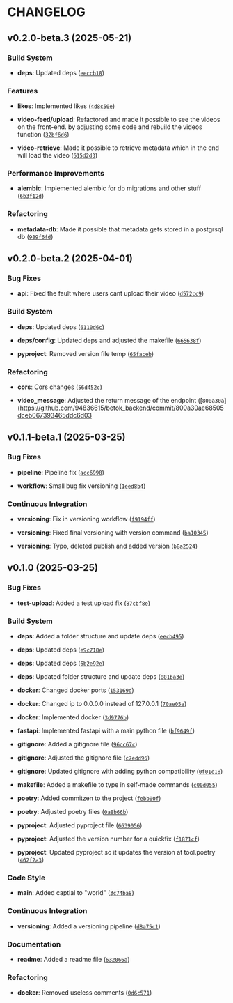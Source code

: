 # CHANGELOG

## v0.2.0-beta.3 (2025-05-21)

### Build System

- **deps**: Updated deps
  ([`eeccb18`](https://github.com/94836615/betok_backend/commit/eeccb18f18a598fb68c989be214c95b51cf75e2d))

### Features

- **likes**: Implemented likes
  ([`4d8c50e`](https://github.com/94836615/betok_backend/commit/4d8c50e5e3b96829ac1f0e7cf99a4f649ad084fb))

- **video-feed/upload**: Refactored and made it possible to see the videos on the front-end. by
  adjusting some code and rebuild the videos function
  ([`32bf6d6`](https://github.com/94836615/betok_backend/commit/32bf6d6f7dba6d2ed117adda4111d18271e55e4d))

- **video-retrieve**: Made it possible to retrieve metadata which in the end will load the video
  ([`615d2d3`](https://github.com/94836615/betok_backend/commit/615d2d36cdd4532d06889737dd009c4d7ae23be9))

### Performance Improvements

- **alembic**: Implemented alembic for db migrations and other stuff
  ([`6b3f12d`](https://github.com/94836615/betok_backend/commit/6b3f12dfc3a019d6ac4c5e2fcbdaec342b164e4d))

### Refactoring

- **metadata-db**: Made it possible that metadata gets stored in a postgrsql db
  ([`989f6fd`](https://github.com/94836615/betok_backend/commit/989f6fda5944aa99c833526fb21ffa35080a99a2))


## v0.2.0-beta.2 (2025-04-01)

### Bug Fixes

- **api**: Fixed the fault where users cant upload their video
  ([`d572cc9`](https://github.com/94836615/betok_backend/commit/d572cc92eeba4244cf0f72d479cee6fffd0137bf))

### Build System

- **deps**: Updated deps
  ([`6110d6c`](https://github.com/94836615/betok_backend/commit/6110d6cc4334d9d5942997fd085fe791e2453e31))

- **deps/config**: Updated deps and adjusted the makefile
  ([`665638f`](https://github.com/94836615/betok_backend/commit/665638fd1ad82c857f9e4b737831f31c3a2feccb))

- **pyproject**: Removed version file temp
  ([`65faceb`](https://github.com/94836615/betok_backend/commit/65faceb110061a85a7be8ab285472a6ca92aa660))

### Refactoring

- **cors**: Cors changes
  ([`56d452c`](https://github.com/94836615/betok_backend/commit/56d452c9294b512c09b432e8ce8cfd1d4c3b9545))

- **video_message**: Adjusted the return message of the endpoint
  ([`800a30a`](https://github.com/94836615/betok_backend/commit/800a30ae68505dceb067393465ddc6d03

## v0.1.1-beta.1 (2025-03-25)

### Bug Fixes

- **pipeline**: Pipeline fix
  ([`acc6998`](https://github.com/94836615/betok_backend/commit/acc6998e904708c80d81affbe87608ab8e649ccf))

- **workflow**: Small bug fix versioning
  ([`1eed8b4`](https://github.com/94836615/betok_backend/commit/1eed8b47879c51c00ab074f4ddd2a3532162dcc9))

### Continuous Integration

- **versioning**: Fix in versioning workflow
  ([`f9194ff`](https://github.com/94836615/betok_backend/commit/f9194ff465f47566ea94eeb83768fd225fa165d1))

- **versioning**: Fixed final versioning with version command
  ([`ba10345`](https://github.com/94836615/betok_backend/commit/ba10345e01aa490046d77e1f624f82bfde6ce2b8))

- **versioning**: Typo, deleted publish and added version
  ([`b8a2524`](https://github.com/94836615/betok_backend/commit/b8a25246a32abc11cbb4dc49e2ffa817d92f031c))


## v0.1.0 (2025-03-25)

### Bug Fixes

- **test-upload**: Added a test upload fix
  ([`87cbf8e`](https://github.com/94836615/betok_backend/commit/87cbf8ecca569faf4f819d29238db76174733867))

### Build System

- **deps**: Added a folder structure and update deps
  ([`eecb495`](https://github.com/94836615/betok_backend/commit/eecb4950b5ab0759591b8c3b1c3a51029a0f8da7))

- **deps**: Updated deps
  ([`e9c718e`](https://github.com/94836615/betok_backend/commit/e9c718e1aeed0477c023268f73722b837633aad1))

- **deps**: Updated deps
  ([`6b2e92e`](https://github.com/94836615/betok_backend/commit/6b2e92e103fb3f3335551990be235e3b123a207e))

- **deps**: Updated folder structure and update deps
  ([`881ba3e`](https://github.com/94836615/betok_backend/commit/881ba3e7b5708070627b616debec1978628fedeb))

- **docker**: Changed docker ports
  ([`153169d`](https://github.com/94836615/betok_backend/commit/153169d1bfdf1f7afc1b1f9d34b97264a92c465a))

- **docker**: Changed ip to 0.0.0.0 instead of 127.0.0.1
  ([`70ae05e`](https://github.com/94836615/betok_backend/commit/70ae05eb671ae1b6d0b13f04382db146c634a8c8))

- **docker**: Implemented docker
  ([`3d9776b`](https://github.com/94836615/betok_backend/commit/3d9776b1bbbe62497f65e58703836bc94420823a))

- **fastapi**: Implemented fastapi with a main python file
  ([`bf9649f`](https://github.com/94836615/betok_backend/commit/bf9649f62930ff3caf184d4f6f32ee7a88aa685e))

- **gitignore**: Added a gitignore file
  ([`96cc67c`](https://github.com/94836615/betok_backend/commit/96cc67cdc1251bec5d0cc358bd4226726986e225))

- **gitignore**: Adjusted the gitignore file
  ([`c7edd96`](https://github.com/94836615/betok_backend/commit/c7edd965d5e436ff59d929c4fe941d901eb1f4ca))

- **gitignore**: Updated gitignore with adding python compatibility
  ([`0f01c18`](https://github.com/94836615/betok_backend/commit/0f01c18470050f8f065430890a7c2b13d67be083))

- **makefile**: Added a makefile to type in self-made commands
  ([`c00d055`](https://github.com/94836615/betok_backend/commit/c00d055bfe3ae51588435131fdd27885e3b5ff67))

- **poetry**: Added commitzen to the project
  ([`febb00f`](https://github.com/94836615/betok_backend/commit/febb00ff7f1c76b0b70f15007896d9b02618ac28))

- **poetry**: Adjusted poetry files
  ([`0a8b66b`](https://github.com/94836615/betok_backend/commit/0a8b66b7c585d2cb62eda46142514b4d1f1a6e07))

- **pyproject**: Adjusted pyproject file
  ([`6639056`](https://github.com/94836615/betok_backend/commit/66390561321e1d749aa1a1c58bb0f9d2c6cc7acc))

- **pyproject**: Adjusted the version number for a quickfix
  ([`f1871cf`](https://github.com/94836615/betok_backend/commit/f1871cf5f23cb7c6052c4f9c014205cafb8b73a3))

- **pyproject**: Updated pyproject so it updates the version at tool.poetry
  ([`462f2a3`](https://github.com/94836615/betok_backend/commit/462f2a37ffea98142c8574cae44fa9862175e5a0))

### Code Style

- **main**: Added captial to "world"
  ([`3c74ba8`](https://github.com/94836615/betok_backend/commit/3c74ba8354627f33c92a833e42f313e560b625c2))

### Continuous Integration

- **versioning**: Added a versioning pipeline
  ([`d8a75c1`](https://github.com/94836615/betok_backend/commit/d8a75c15c48ba20abeeca6ba6a8ec1d409309f4b))

### Documentation

- **readme**: Added a readme file
  ([`632066a`](https://github.com/94836615/betok_backend/commit/632066af9ddf9e59a9a86b752cd4fbb155d56ee3))

### Refactoring

- **docker**: Removed useless comments
  ([`0d6c571`](https://github.com/94836615/betok_backend/commit/0d6c571992f373080d5240b15b729b1fc20f0922))
